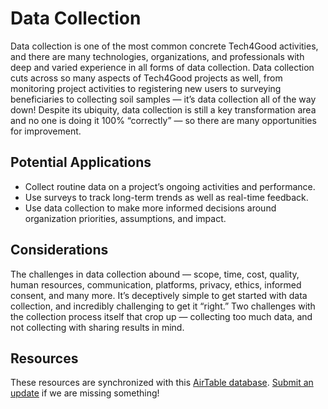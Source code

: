 # Data Collection

Data collection is one of the most common concrete Tech4Good activities, and there are many technologies, organizations, and professionals with deep and varied experience in all forms of data collection. Data collection cuts across so many aspects of Tech4Good projects as well, from monitoring project activities to registering new users to surveying beneficiaries to collecting soil samples — it’s data collection all of the way down! Despite its ubiquity, data collection is still a key transformation area and no one is doing it 100% “correctly” — so there are many opportunities for improvement.

## Potential Applications

- Collect routine data on a project’s ongoing activities and performance.
- Use surveys to track long-term trends as well as real-time feedback.
- Use data collection to make more informed decisions around organization priorities, assumptions, and impact.

## Considerations

The challenges in data collection abound — scope, time, cost, quality, human resources, communication, platforms, privacy, ethics, informed consent, and many more. It’s deceptively simple to get started with data collection, and incredibly challenging to get it “right.” Two challenges with the collection process itself that crop up — collecting too much data, and not collecting with sharing results in mind.

## Resources

These resources are synchronized with this [AirTable database](https://airtable.com/shrIyFNx0PYL39Alh/tbl9kGk4uuG08xTJt?backgroundColor=green&viewControls=on). [Submit an update](https://airtable.com/shrtcZuxBz8d6tHjE) if we are missing something!

<vue-airtable
:columns="['Name', 'Description', 'Topic', 'Link', 'Type']"
filter="{Topic} = 'Data Collection'"
view="Public">
</vue-airtable>
